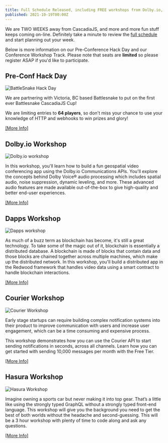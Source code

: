 ```yaml
---
title: Full Schedule Released, including FREE workshops from Dolby.io, Courier & more!
published: 2021-10-19T00:00Z
---
```

We are TWO WEEKS away from CascadiaJS, and more and more fun stuff keeps coming on-line. Definitely take a minute to review the [full schedule](/schedule) and start planning out your week. 

Below is more information on our Pre-Conference Hack Day and our Conference Workshop Track. Please note that seats are **limited** so please register ASAP if you'd like to participate.

## Pre-Conf Hack Day

![BattleSnake Hack Day](/social?path=/hackday)

We are partnering with Victoria, BC based Battlesnake to put on the first ever Battlesnake CascadiaJS Cup!

We are limiting entries to **64 players**, so don't miss your chance to use your knowledge of HTTP and webhooks to win prizes and glory!

[[More Info]](/hackday)

## Dolby.io Workshop

![Dolby.io workshop](/social?path=/workshops/dolbyio)

In this workshop, you'll learn how to build a fun geospatial video conferencing app using the Dolby.io Communications APIs. You'll explore the concepts behind Dolby Voice® audio processing which includes spatial audio, noise suppression, dynamic leveling, and more. These advanced audio features are made available out-of-the-box to give high-quality and better end-user experiences.

[[More Info]](/workshops/dolbyio)

## Dapps Workshop

![Dapps workshop](/social?path=/workshops/dapps)

As much of a buzz term as blockchain has become, it's still a great technology. To take some of the magic out of it, blockchain is essentially a distributed database. A blockchain is made of blocks that contain data and those blocks are chained together across multiple machines, which make up the distributed network. In this workshop, you'll build a distributed app in the Redwood framework that handles video data using a smart contract to handle blockchain interactions. 

[[More Info]](/workshops/dapps)

## Courier Workshop

![Courier Workshop](/social?path=/workshops/courier)

Early stage startups can require building complex notification systems into their product to improve communication with users and increase user engagement, which can be a time consuming and expensive process.

This workshop demonstrates how you can use the Courier API to start sending notifications in seconds, across all channels. Learn how you can get started with sending 10,000 messages per month with the Free Tier.

[[More Info]](/workshops/courier)

## Hasura Workshop

![Hasura Workshop](/social?path=/workshops/hasura)

Imagine owning a sports car but never making it into top gear. That’s a little like using the strongly typed GraphQL without a strongly typed front-end language. This workshop will give you the background you need to get the best of both worlds without the headache and second-guessing. This will be a 3 hour workshop with plenty of time to code along and ask any questions.

[[More Info]](/workshops/hasura)

